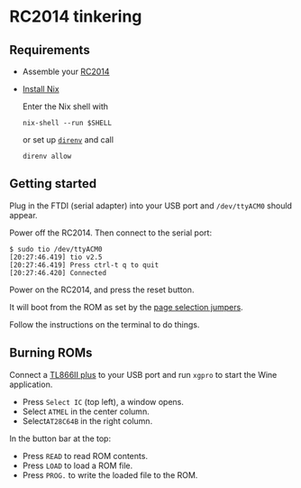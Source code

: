 # RC2014 tinkering

## Requirements

- Assemble your [RC2014](https://rc2014.co.uk/)
- [Install Nix](https://nix.dev/install-nix)

  Enter the Nix shell with

  ```console
  nix-shell --run $SHELL
  ```

  or set up [`direnv`](https://github.com/nix-community/nix-direnv) and call

  ```console
  direnv allow
  ```

## Getting started

Plug in the FTDI (serial adapter) into your USB port and `/dev/ttyACM0` should appear.

Power off the RC2014. Then connect to the serial port:

```console
$ sudo tio /dev/ttyACM0
[20:27:46.419] tio v2.5
[20:27:46.419] Press ctrl-t q to quit
[20:27:46.420] Connected
```

Power on the RC2014, and press the reset button.

It will boot from the ROM as set by the [page selection jumpers](https://rc2014.co.uk/?s=rom+labels).

Follow the instructions on the terminal to do things.

## Burning ROMs

Connect a [TL866II plus](http://autoelectric.cn/EN/TL866_main.html) to your USB port and run `xgpro` to start the Wine application.

- Press `Select IC` (top left), a window opens.
- Select `ATMEL` in the center column.
- Select`AT28C64B` in the right column.

In the button bar at the top:
- Press `READ` to read ROM contents.
- Press `LOAD` to load a ROM file.
- Press `PROG.` to write the loaded file to the ROM.
